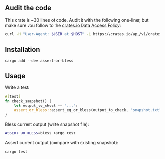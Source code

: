 ## Audit the code

This crate is ~30 lines of code. Audit it with the following one-liner, but make sure you follow to the [crates.io Data Access Policy](https://crates.io/data-access):

```sh
curl -H "User-Agent: $USER at $HOST" -L https://crates.io/api/v1/crates/assert-or-bless/0.1.0/download | tar --extract --gzip --to-stdout | less
```

## Installation

```
cargo add --dev assert-or-bless
```

## Usage

Write a test:

```rs
#[test]
fn check_snapshot() {
    let output_to_check == "...";
    assert_or_bless::assert_eq_or_bless(output_to_check, "snapshot.txt");
}
```

Bless current output (write snapshot file):

```sh
ASSERT_OR_BLESS=bless cargo test
```

Assert current output (compare with existing snapshot):

```sh
cargo test
```
